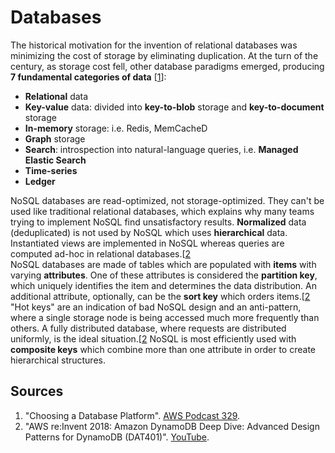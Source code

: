 # Databases
The historical motivation for the invention of relational databases was minimizing the cost of storage by eliminating duplication. At the turn of the century, as storage cost fell, other database paradigms emerged, producing **7 fundamental categories of data** [[1](#sources)]:
  - **Relational** data
  - **Key-value** data: divided into **key-to-blob** storage and **key-to-document** storage
  - **In-memory** storage: i.e. Redis, MemCacheD
  - **Graph** storage
  - **Search**: introspection into natural-language queries, i.e. **Managed Elastic Search**
  - **Time-series**
  - **Ledger**

NoSQL databases are read-optimized, not storage-optimized. They can't be used like traditional relational databases, which explains why many teams trying to implement NoSQL find unsatisfactory results. **Normalized** data (deduplicated) is not used by NoSQL which uses **hierarchical** data. Instantiated views are implemented in NoSQL whereas queries are computed ad-hoc in relational databases.[[2](#sources)\
NoSQL databases are made of tables which are populated with **items** with varying **attributes**. One of these attributes is considered the **partition key**, which uniquely identifies the item and determines the data distribution. An additional attribute, optionally, can be the **sort key** which orders items.[[2](#sources)\
"Hot keys" are an indication of bad NoSQL design and an anti-pattern, where a single storage node is being accessed much more frequently than others. A fully distributed database, where requests are distributed uniformly, is the ideal situation.[[2](#sources)
NoSQL is most efficiently used with **composite keys** which combine more than one attribute in order to create hierarchical structures.
## Sources
  1. "Choosing a Database Platform". [AWS Podcast 329](sources/README.md#aws-329).
  2. "AWS re:Invent 2018: Amazon DynamoDB Deep Dive: Advanced Design Patterns for DynamoDB (DAT401)". [YouTube](https://youtu.be/HaEPXoXVf2k).